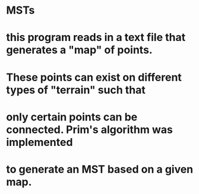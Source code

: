 # MSTs
# 
# this program reads in a text file that generates a "map" of points.
# These points can exist on different types of "terrain" such that
# only certain points can be connected. Prim's algorithm was implemented
# to generate an MST based on a given map.
